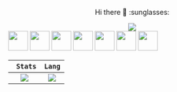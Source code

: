 <p align="center"> 
Hi there 👋 :sunglasses:
</p>

<!--
**NULLBYTE-RGH/NULLBYTE-RGH** is a ✨ _special_ ✨ repository because its `README.md` (this file) appears on your GitHub profile.

Here are some ideas to get you started:

- 🔭 I’m currently working on ...
- 🌱 I’m currently learning ...
- 👯 I’m looking to collaborate on ...
- 🤔 I’m looking for help with ...
- 💬 Ask me about ...
- 📫 How to reach me: ...
- 😄 Pronouns: ...
- ⚡ Fun fact: ...
-->

<div align="center">
<img src="https://komarev.com/ghpvc/?username=NULLBYTE-RGH">
 </div>


 <div align="start">

 <img height="40" width="40" fill="red" src="https://cdn.jsdelivr.net/npm/simple-icons@v7/icons/dotenv.svg" />
 <img height="40" width="40" src="https://cdn.jsdelivr.net/npm/simple-icons@v7/icons/vsco.svg" />
 <img height="40" width="40" src="https://cdn.jsdelivr.net/npm/simple-icons@v7/icons/jetbrains.svg" />
 <img height="40" width="40" src="https://cdn.jsdelivr.net/npm/simple-icons@v7/icons/torproject.svg" />
 <img height="40" width="40" src="https://cdn.jsdelivr.net/npm/simple-icons@v7/icons/javascript.svg" />
 <img height="40" width="40" src="https://cdn.jsdelivr.net/npm/simple-icons@v7/icons/micropython.svg" />
 <img height="40" width="40" src="https://cdn.jsdelivr.net/npm/simple-icons@v7/icons/python.svg" />
</div>

<p align="center" > 
 
 ``` Stats```      |   ```Lang```
:-------------------------:|:-------------------------:
![](https://github-readme-stats.vercel.app/api?username=NULLBYTE-RGH&theme=chartreuse-dark&show_icons=true&hide_border=true&include_all_commits=true)  |  ![](https://github-readme-stats.vercel.app/api/top-langs/?username=NULLBYTE-RGH&hide=html&langs_count=7&bg_color=000000&hide_border=true&layout=compact)
 
</p>

